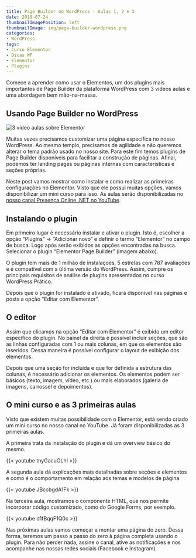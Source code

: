 ```yaml
---
title: Page Builder no WordPress - Aulas 1, 2 e 3
date: 2018-07-24
thumbnailImagePosition: left
thumbnailImage: img/page-builder-wordpress.png
categories:
- WordPress
tags:
- Curso Elementor
- Dicas WP
- Elementor
- Plugins
---
```


Comece a aprender como usar o Elementos, um dos plugins mais importantes de Page Builder da plataforma WordPress com 3 vídeos aulas e uma abordagem bem mão-na-massa.

<!--more-->

## Usando Page Builder no WordPress

![3 vídeo aulas sobre Elementor](../../img/page-builder-wordpress.png "Aprendendo Page Builder com Elementor")

Muitas vezes precisamos customizar uma página específica no nosso WordPress. Ao mesmo templo, precisamos de agilidade e não queremos alterar o tema padrão usado no nosso site. Para este fim temos plugins de Page Builder disponíveis para facilitar a construção de páginas. Afinal, podemos ter landing pages ou páginas internas com características e seções próprias.

Neste post vamos mostrar como instalar e como realizar as primeiras configurações no Elementor. Visto que ele possui muitas opções, vamos disponibilizar um mini curso para isso. As aulas serão disponibilizadas no [nosso canal Presença Online .NET no YouTube](http://www.youtube.com/BrunoNBN).

## Instalando o plugin

Em primeiro lugar é necessário instalar e ativar o plugin. Isto é, escolher a opção “Plugins” -> “Adicionar novo” e definir o termo “Elementor” no campo de busca. Logo após serão exibidos as opções encontradas na busca. Selecionar o plugin “Elementor Page Builder” (imagem abaixo).

O plugin tem mais de 1 milhão de instalaçoes, 5 estrelas com 787 avaliações e é compatível com a última versão do WordPress. Assim, cumpre os principais requisitos de análise de plugins apresentados no curso WordPress Prático.

Depois que o plugin for instalado e ativado, ficará disponível nas páginas e posts a opção “Editar com Elementor”.

## O editor

Assim que clicamos na opção “Editar com Elementor” é exibido um editor específico do plugin. No painel da direita é possível incluir seções, que são as linhas configuradas com 1 ou mais colunas, em que os elementos são inseridos. Dessa maneira é possível configurar o layout de exibição dos elementos.

Depois que uma seção for incluída e que for definida a estrutura das colunas, é necessário adicionar os elementos. Os elementos podem ser básicos (texto, imagem, vídeo, etc.) ou mais elaborados (galeria de imagens, carrossel e depoimentos).

## O mini curso e as 3 primeiras aulas

Visto que existem muitas possibilidade com o Elementor, está sendo criado um mini curso no nosso canal no YouTube. Já foram disponibilizadas as 3 primeiras aulas.

A primeira trata da instalação do plugin e dá um overview básico do mesmo.

{{< youtube tnyGacuOLhI >}}

A segunda aula dá explicações mais detalhadas sobre seções e elementos e como é o comportamento em relação aos temas e modelos de página.

{{< youtube JBccbgdA1Fk >}}

Na terceira aula, mostramos o componente HTML, que nos permite incorporar código customizado, como do Google Forms, por exemplo.

{{< youtube d1fBqqF1Q0c >}}

Nas próximas aulas vamos começar a montar uma página do zero. Dessa forma, teremos um passo a passo do zero à página completa usando o plugin. Para não perder nada, assine o canal, ative as notificações e nos acompanhe nas nossas redes sociais (Facebook e Instagram).